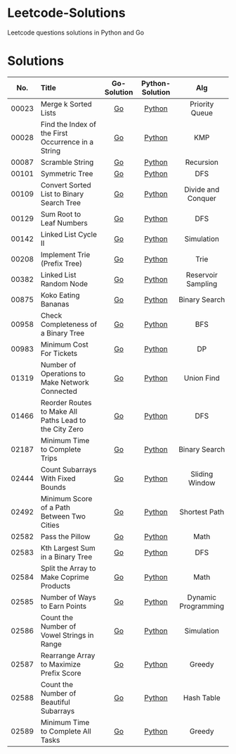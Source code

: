 # Leetcode-Solutions
Leetcode questions solutions in Python and Go

# Solutions
| No.    |  Title  |  Go-Solution  |  Python-Solution |  Alg |
|:--------:|:--------------------------------------------------------------|:--------:|:--------:|:----------:|
|00023|Merge k Sorted Lists|[Go](https://github.com/LeviZhang1993/Leetcode-Solutions/tree/main/leetcode/00023.Merge-k-Sorted-Lists/go-solution)|[Python](https://github.com/LeviZhang1993/Leetcode-Solutions/tree/main/leetcode/00023.Merge-k-Sorted-Lists/python-solution)|Priority Queue|
|00028|Find the Index of the First Occurrence in a String|[Go](https://github.com/LeviZhang1993/Leetcode-Solutions/tree/main/leetcode/00028.Find-the-Index/go-solution)|[Python](https://github.com/LeviZhang1993/Leetcode-Solutions/tree/main/leetcode/00028.Find-the-Index/python-solution)|KMP|
|00087|Scramble String|[Go](https://github.com/LeviZhang1993/Leetcode-Solutions/tree/main/leetcode/00087.Scramble-String/go-solution)|[Python](https://github.com/LeviZhang1993/Leetcode-Solutions/tree/main/leetcode/00087.Scramble-String/python-solution)|Recursion|
|00101|Symmetric Tree|[Go](https://github.com/LeviZhang1993/Leetcode-Solutions/tree/main/leetcode/00101.Symmetric-Tree/go-solution)|[Python](https://github.com/LeviZhang1993/Leetcode-Solutions/tree/main/leetcode/00101.Symmetric-Tree/python-solution)|DFS|
|00109|Convert Sorted List to Binary Search Tree|[Go](https://github.com/LeviZhang1993/Leetcode-Solutions/tree/main/leetcode/00109.Convert-Sorted-List-to-Binary-Search-Tree/go-solution)|[Python](https://github.com/LeviZhang1993/Leetcode-Solutions/tree/main/leetcode/00109.Convert-Sorted-List-to-Binary-Search-Tree/python-solution)|Divide and Conquer|
|00129|Sum Root to Leaf Numbers|[Go](https://github.com/LeviZhang1993/Leetcode-Solutions/tree/main/leetcode/00129.Sum-Root-to-Leaf-Numbers/go-solution)|[Python](https://github.com/LeviZhang1993/Leetcode-Solutions/tree/main/leetcode/00129.Sum-Root-to-Leaf-Numbers/python-solution)|DFS|
|00142|Linked List Cycle II|[Go](https://github.com/LeviZhang1993/Leetcode-Solutions/tree/main/leetcode/00142.Linked-List-Cycle-II/go-solution)|[Python](https://github.com/LeviZhang1993/Leetcode-Solutions/tree/main/leetcode/00142.Linked-List-Cycle-II/python-solution)|Simulation|
|00208|Implement Trie (Prefix Tree)|[Go](https://github.com/LeviZhang1993/Leetcode-Solutions/tree/main/leetcode/00208.Implement-Trie-(Prefix-Tree)/go-solution)|[Python](https://github.com/LeviZhang1993/Leetcode-Solutions/tree/main/leetcode/00208.Implement-Trie-(Prefix-Tree)/python-solution)|Trie|
|00382|Linked List Random Node|[Go](https://github.com/LeviZhang1993/Leetcode-Solutions/tree/main/leetcode/00382.Linked-List-Random-Node/go-solution)|[Python](https://github.com/LeviZhang1993/Leetcode-Solutions/tree/main/leetcode/00382.Linked-List-Random-Node/python-solution)|Reservoir Sampling|
|00875|Koko Eating Bananas|[Go](https://github.com/LeviZhang1993/Leetcode-Solutions/tree/main/leetcode/00875.Koko-Eating-Bananas/go-solution)|[Python](https://github.com/LeviZhang1993/Leetcode-Solutions/tree/main/leetcode/00875.Koko-Eating-Bananas/python-solution)|Binary Search|
|00958|Check Completeness of a Binary Tree|[Go](https://github.com/LeviZhang1993/Leetcode-Solutions/tree/main/leetcode/00958.Check-Completeness-of-a-Binary-Tree/go-solution)|[Python](https://github.com/LeviZhang1993/Leetcode-Solutions/tree/main/leetcode/00958.Check-Completeness-of-a-Binary-Tree/python-solution)|BFS|
|00983|Minimum Cost For Tickets|[Go](https://github.com/LeviZhang1993/Leetcode-Solutions/tree/main/leetcode/00983.Minimum-Cost-For-Tickets/go-solution)|[Python](https://github.com/LeviZhang1993/Leetcode-Solutions/tree/main/leetcode/00983.Minimum-Cost-For-Tickets/python-solution)|DP|
|01319|Number of Operations to Make Network Connected|[Go](https://github.com/LeviZhang1993/Leetcode-Solutions/tree/main/leetcode/01319.Number-of-Operations-to-Make-Network-Connected/go-solution)|[Python](https://github.com/LeviZhang1993/Leetcode-Solutions/tree/main/leetcode/01319.Number-of-Operations-to-Make-Network-Connected/python-solution)|Union Find|
|01466|Reorder Routes to Make All Paths Lead to the City Zero|[Go](https://github.com/LeviZhang1993/Leetcode-Solutions/tree/main/leetcode/01466.Reorder-Routes-to-Make-All-Paths-Lead-to-the-City-Zero/go-solution)|[Python](https://github.com/LeviZhang1993/Leetcode-Solutions/tree/main/leetcode/01466.Reorder-Routes-to-Make-All-Paths-Lead-to-the-City-Zero/python-solution)|DFS|
|02187|Minimum Time to Complete Trips|[Go](https://github.com/LeviZhang1993/Leetcode-Solutions/tree/main/leetcode/02187.Minimum-Time-to-Complete-Trips/go-solution)|[Python](https://github.com/LeviZhang1993/Leetcode-Solutions/tree/main/leetcode/02187.Minimum-Time-to-Complete-Trips/python-solution)|Binary Search|
|02444|Count Subarrays With Fixed Bounds|[Go](https://github.com/LeviZhang1993/Leetcode-Solutions/tree/main/leetcode/02444.Count-Subarrays-With-Fixed-Bounds/go-solution)|[Python](https://github.com/LeviZhang1993/Leetcode-Solutions/tree/main/leetcode/02444.Count-Subarrays-With-Fixed-Bounds/python-solution)|Sliding Window|
|02492|Minimum Score of a Path Between Two Cities|[Go](https://github.com/LeviZhang1993/Leetcode-Solutions/tree/main/leetcode/02492.Minimum-Score-of-a-Path-Between-Two-Cities/go-solution)|[Python](https://github.com/LeviZhang1993/Leetcode-Solutions/tree/main/leetcode/02492.Minimum-Score-of-a-Path-Between-Two-Cities/python-solution)|Shortest Path|
|02582|Pass the Pillow|[Go](https://github.com/LeviZhang1993/Leetcode-Solutions/tree/main/leetcode/02582.Pass-the-Pillow/go-solution)|[Python](https://github.com/LeviZhang1993/Leetcode-Solutions/tree/main/leetcode/02582.Pass-the-Pillow/python-solution)|Math|
|02583|Kth Largest Sum in a Binary Tree|[Go](https://github.com/LeviZhang1993/Leetcode-Solutions/tree/main/leetcode/02583.Kth-Largest-Sum-in-a-Binary-Tree/go-solution)|[Python](https://github.com/LeviZhang1993/Leetcode-Solutions/tree/main/leetcode/02583.Kth-Largest-Sum-in-a-Binary-Tree/python-solution)|DFS|
|02584|Split the Array to Make Coprime Products|[Go](https://github.com/LeviZhang1993/Leetcode-Solutions/tree/main/leetcode/02584.Split-the-Array-to-Make-Coprime-Products/go-solution)|[Python](https://github.com/LeviZhang1993/Leetcode-Solutions/tree/main/leetcode/02584.Split-the-Array-to-Make-Coprime-Products/python-solution)|Math|
|02585|Number of Ways to Earn Points|[Go](https://github.com/LeviZhang1993/Leetcode-Solutions/tree/main/leetcode/02585.Number-of-Ways-to-Earn-Points/go-solution)|[Python](https://github.com/LeviZhang1993/Leetcode-Solutions/tree/main/leetcode/02585.Number-of-Ways-to-Earn-Points/python-solution)|Dynamic Programming|
|02586|Count the Number of Vowel Strings in Range|[Go](https://github.com/LeviZhang1993/Leetcode-Solutions/tree/main/leetcode/02586.Count-the-Number-of-Vowel-Strings-in-Range/go-solution)|[Python](https://github.com/LeviZhang1993/Leetcode-Solutions/tree/main/leetcode/02586.Count-the-Number-of-Vowel-Strings-in-Range/python-solution)|Simulation|
|02587|Rearrange Array to Maximize Prefix Score|[Go](https://github.com/LeviZhang1993/Leetcode-Solutions/tree/main/leetcode/02587.Rearrange-Array-to-Maximize-Prefix-Score/go-solution)|[Python](https://github.com/LeviZhang1993/Leetcode-Solutions/tree/main/leetcode/02587.Rearrange-Array-to-Maximize-Prefix-Score/python-solution)|Greedy|
|02588|Count the Number of Beautiful Subarrays|[Go](https://github.com/LeviZhang1993/Leetcode-Solutions/tree/main/leetcode/02588.Count-the-Number-of-Beautiful-Subarrays/go-solution)|[Python](https://github.com/LeviZhang1993/Leetcode-Solutions/tree/main/leetcode/02588.Count-the-Number-of-Beautiful-Subarrays/python-solution)|Hash Table|
|02589|Minimum Time to Complete All Tasks|[Go](https://github.com/LeviZhang1993/Leetcode-Solutions/tree/main/leetcode/02589.Minimum-Time-to-Complete-All-Tasks/go-solution)|[Python](https://github.com/LeviZhang1993/Leetcode-Solutions/tree/main/leetcode/02589.Minimum-Time-to-Complete-All-Tasks/python-solution)|Greedy|